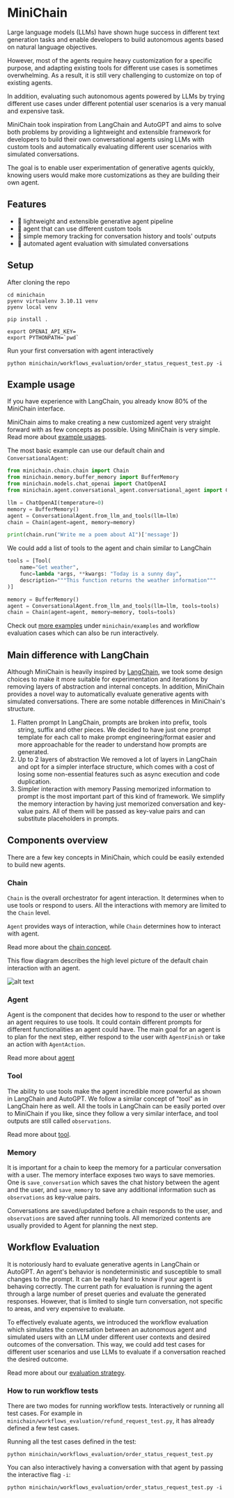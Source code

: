 # MiniChain

Large language models (LLMs) have shown huge success in different text generation tasks and
enable developers to build autonomous agents based on natural language objectives.

However, most of the agents require heavy customization for a specific purpose, and adapting
existing tools for different use cases is sometimes overwhelming. As a result, it is
still very challenging to customize on top of existing agents.

In addition, evaluating such autonomous agents powered by LLMs by trying different use
cases under different potential user scenarios is a very manual and expensive task.

MiniChain took inspiration from LangChain and AutoGPT and aims to solve
both problems by providing a lightweight and extensible framework
for developers to build their own conversational agents using LLMs with custom tools and
automatically evaluating different user scenarios with simulated conversations.

The goal is to enable user experimentation of generative agents quickly, knowing users would
make more customizations as they are building their own agent.

## Features

- 🚀 lightweight and extensible generative agent pipeline
- 🔗 agent that can use different custom tools
- 💾 simple memory tracking for conversation history and tools' outputs
- 🤖 automated agent evaluation with simulated conversations

## Setup

After cloning the repo

```shell
cd minichain
pyenv virtualenv 3.10.11 venv
pyenv local venv

pip install .

export OPENAI_API_KEY=
export PYTHONPATH=`pwd`
```

Run your first conversation with agent interactively

```shell
python minichain/workflows_evaluation/order_status_request_test.py -i
```

## Example usage

If you have experience with LangChain, you already know 80% of the MiniChain interface.

MiniChain aims to make creating a new customized agent very straight forward with as few
concepts as possible. Using MiniChain is very simple.
Read more about [example usages](./docs/examples.md).

The most basic example can use our default chain and `ConversationalAgent`:

```python
from minichain.chain.chain import Chain
from minichain.memory.buffer_memory import BufferMemory
from minichain.models.chat_openai import ChatOpenAI
from minichain.agent.conversational_agent.conversational_agent import ConversationalAgent

llm = ChatOpenAI(temperature=0)
memory = BufferMemory()
agent = ConversationalAgent.from_llm_and_tools(llm=llm)
chain = Chain(agent=agent, memory=memory)

print(chain.run("Write me a poem about AI")['message'])
```

We could add a list of tools to the agent and chain similar to LangChain

```python
tools = [Tool(
    name="Get weather",
    func=lambda *args, **kwargs: "Today is a sunny day",
    description="""This function returns the weather information"""
)]

memory = BufferMemory()
agent = ConversationalAgent.from_llm_and_tools(llm=llm, tools=tools)
chain = Chain(agent=agent, memory=memory, tools=tools)
```

Check out [more examples](./docs/examples.md) under `minichain/examples` and workflow evaluation
cases which can
also be run interactively.

## Main difference with LangChain

Although MiniChain is heavily inspired by [LangChain](https://github.com/hwchase17/langchain),
we took some design choices to make it more suitable for experimentation and iterations by
removing layers of abstraction and internal concepts.
In addition, MiniChain provides a novel way to automatically evaluate generative agents with
simulated conversations.
There are some notable differences in MiniChain's structure.

1. Flatten prompt
   In LangChain, prompts are broken into prefix, tools string, suffix and other pieces. We
   decided to have just one prompt template for each call to make prompt engineering/format
   easier and more approachable for the reader to understand how prompts are generated.
2. Up to 2 layers of abstraction
   We removed a lot of layers in LangChain and opt for a simpler interface structure, which
   comes with a cost of losing some non-essential features such as async execution and code
   duplication.
3. Simpler interaction with memory
   Passing memorized information to prompt is the most important part of this kind of framework.
   We simplify the memory interaction by having just memorized conversation and key-value pairs. All
   of them will be passed as key-value pairs and can substitute placeholders in prompts.

## Components overview

There are a few key concepts in MiniChain, which could be easily extended to build new agents.

### Chain

`Chain` is the overall orchestrator for agent interaction. It determines when to use tools or respond
to users. All the interactions with memory are limited to the `Chain` level.

`Agent` provides ways of interaction, while `Chain` determines how to
interact with agent.

Read more about the [chain concept](./docs/chain.md).

This flow diagram describes the high level picture of the default chain interaction with an agent.

![alt text](./docs/img/Minichain.drawio.png)

### Agent

Agent is the component that decides how to respond to the user or whether an agent requires to use tools.
It could contain different prompts for different functionalities an agent could have. The main goal
for an agent is to plan for the next step, either respond to the user with `AgentFinish` or take an
action with `AgentAction`.

Read more about [agent](./docs/agent.md)

### Tool

The ability to use tools make the agent incredible more powerful as shown in LangChain and
AutoGPT. We follow a similar concept of "tool" as in LangChain here as well.
All the tools in LangChain can be easily ported over to MiniChain if you like, since they follow
a very similar interface, and tool outputs are still called `observations`.

Read more about [tool](./docs/tools.md).

### Memory

It is important for a chain to keep the memory for a particular conversation with a user. The memory
interface exposes two ways to save memories. One is `save_conversation` which saves the chat
history between the agent and the user, and `save_memory` to save any additional information such as
`observations` as key-value pairs.

Conversations are saved/updated before a chain responds to the user, and `observations` are saved
after running tools. All memorized contents are usually provided to Agent for planning
the next step.

## Workflow Evaluation

It is notoriously hard to evaluate generative agents in LangChain or AutoGPT. An agent's behavior
is nondeterministic and susceptible to small changes to the prompt. It can be really hard to
know if your agent is behaving correctly. The current path for evaluation is running the agent
through a large number of preset queries and evaluate the generated responses. However, that is
limited to single turn conversation, not specific to areas, and very expensive to evaluate.

To effectively evaluate agents, we introduced the workflow evaluation
which simulates the conversation between an autonomous agent and simulated users with an LLM under
different user contexts and desired outcomes of the conversation. This way, we could add test
cases for different user scenarios and use LLMs to evaluate if a conversation reached the desired
outcome.

Read more about our [evaluation strategy](./docs/workflow_evaluation.md).

### How to run workflow tests

There are two modes for running workflow tests. Interactively or running all test cases.
For example in `minichain/workflows_evaluation/refund_request_test.py`, it has already defined
a few test cases.

Running all the test cases defined in the test:

```shell
python minichain/workflows_evaluation/order_status_request_test.py
```

You can also interactively having a conversation with that agent by passing the interactive
flag `-i`:

```shell
python minichain/workflows_evaluation/order_status_request_test.py -i
```
